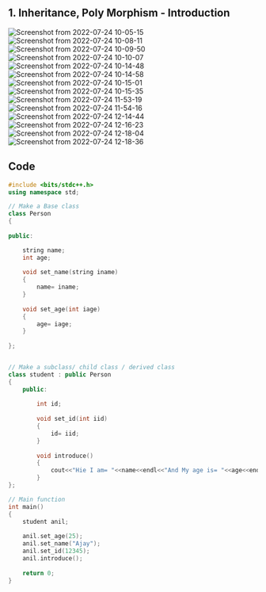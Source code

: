 ## 1. Inheritance, Poly Morphism - Introduction

![Screenshot from 2022-07-24 10-05-15](https://user-images.githubusercontent.com/109052326/180635936-f3f3460c-73df-456b-bbea-807ad1d79fe6.png)
![Screenshot from 2022-07-24 10-08-11](https://user-images.githubusercontent.com/109052326/180635939-744c1173-1b71-4293-88a1-993f73aabbd8.png)
![Screenshot from 2022-07-24 10-09-50](https://user-images.githubusercontent.com/109052326/180635940-d8c24dbe-184c-40f0-a951-0b6470874ddc.png)
![Screenshot from 2022-07-24 10-10-07](https://user-images.githubusercontent.com/109052326/180635941-6923e0c0-6dce-4976-b8ad-aa22ea6298ca.png)
![Screenshot from 2022-07-24 10-14-48](https://user-images.githubusercontent.com/109052326/180635942-78d4eeaf-3d9e-4e6d-a74d-ab6f5622e242.png)
![Screenshot from 2022-07-24 10-14-58](https://user-images.githubusercontent.com/109052326/180635944-1a64bfa4-00ab-4faf-8ed2-6e1702d561e0.png)
![Screenshot from 2022-07-24 10-15-01](https://user-images.githubusercontent.com/109052326/180635946-3359a26b-1ba6-4b54-a2c4-bf3ee5f7dfbc.png)
![Screenshot from 2022-07-24 10-15-35](https://user-images.githubusercontent.com/109052326/180635947-1a3eca89-1685-4214-b4b2-98e1104a458c.png)
![Screenshot from 2022-07-24 11-53-19](https://user-images.githubusercontent.com/109052326/180635948-f3d37726-4181-4e42-bc24-435f642160d9.png)
![Screenshot from 2022-07-24 11-54-16](https://user-images.githubusercontent.com/109052326/180635950-8cf3d368-4bbe-4148-b66a-7ffce00d2745.png)
![Screenshot from 2022-07-24 12-14-44](https://user-images.githubusercontent.com/109052326/180635952-9ba21f44-9473-4651-baaa-137111310a66.png)
![Screenshot from 2022-07-24 12-16-23](https://user-images.githubusercontent.com/109052326/180635953-e669bc0c-c32f-4fd8-8d38-4c726e09e42a.png)
![Screenshot from 2022-07-24 12-18-04](https://user-images.githubusercontent.com/109052326/180635956-61193ba8-62bc-4ece-8bcf-faca965bb17b.png)
![Screenshot from 2022-07-24 12-18-36](https://user-images.githubusercontent.com/109052326/180635958-bc628f46-9db0-4481-940f-364f1ab01c18.png)


## Code

```cpp
#include <bits/stdc++.h>
using namespace std;

// Make a Base class
class Person
{
    
public:

    string name;
    int age;
    
    void set_name(string iname)
    {
        name= iname;
    }
    
    void set_age(int iage)
    {
        age= iage;
    }
    
};


// Make a subclass/ child class / derived class
class student : public Person
{
    public:
        
        int id;
        
        void set_id(int iid)
        {
            id= iid;
        }
        
        void introduce()
        {
            cout<<"Hie I am= "<<name<<endl<<"And My age is= "<<age<<endl<<"Student id= "<<id<<endl;
        }
};

// Main function
int main()
{
    student anil;
    
    anil.set_age(25);
    anil.set_name("Ajay");
    anil.set_id(12345);
    anil.introduce();
    
    return 0;
}


```
